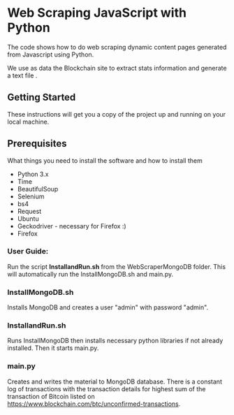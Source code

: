# Web Scraping JavaScript with Python

The code shows how to do web scraping dynamic content pages generated from Javascript using Python.

We use as data the Blockchain site to extract stats information and generate a text file .

## Getting Started

These instructions will get you a copy of the project up and running on your local machine.

## Prerequisites

What things you need to install the software and how to install them

* Python 3.x
* Time
* BeautifulSoup
* Selenium
* bs4
* Request
* Ubuntu
* Geckodriver - necessary for Firefox :)
* Firefox

### User Guide:

Run the script <b>InstallandRun.sh</b> from the WebScraperMongoDB folder. This will automatically run the InstallMongoDB.sh and main.py.

### InstallMongoDB.sh

Installs MongoDB and creates a user "admin" with password "admin".

### InstallandRun.sh

Runs InstallMongoDB then installs necessary python libraries if not already installed. Then it starts main.py.

### main.py

Creates and writes the material to MongoDB database. There is a constant log of transactions with the transaction details for highest sum of the transaction of Bitcoin listed on https://www.blockchain.com/btc/unconfirmed-transactions.
